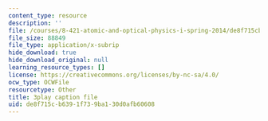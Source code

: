 ```yaml
---
content_type: resource
description: ''
file: /courses/8-421-atomic-and-optical-physics-i-spring-2014/de8f715cb6391f739ba130d0afb60608_ol2GRkRam4k.srt
file_size: 88849
file_type: application/x-subrip
hide_download: true
hide_download_original: null
learning_resource_types: []
license: https://creativecommons.org/licenses/by-nc-sa/4.0/
ocw_type: OCWFile
resourcetype: Other
title: 3play caption file
uid: de8f715c-b639-1f73-9ba1-30d0afb60608
---
```

